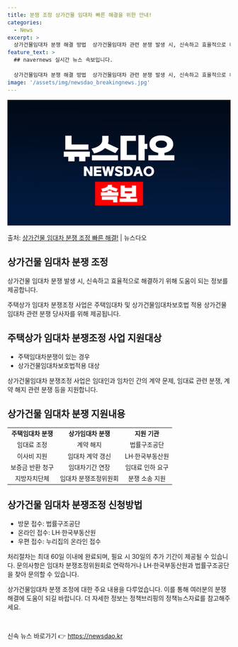 ```yaml
---
title: 분쟁 조정 상가건물 임대차 빠른 해결을 위한 안내!
categories:
  - News
excerpt: >
  상가건물임대차 분쟁 해결 방법  상가건물임대차 관련 분쟁 발생 시, 신속하고 효율적으로 해결하기 위해 도움이…
feature_text: >
  ## navernews 실시간 뉴스 속보입니다.

  상가건물임대차 분쟁 해결 방법  상가건물임대차 관련 분쟁 발생 시, 신속하고 효율적으로 해결하기 위해 도움이…
image: '/assets/img/newsdao_breakingnews.jpg'
---
```


![뉴스다오 속보](/assets/img/newsdao_breakingnews.jpg)

<p>출처: <a href="https://newsdao.kr/4436" rel="dofollow">상가건물 임대차 분쟁 조정 빠른 해결!</a> | 뉴스다오</p>

<h2 data-ke-size="size26">상가건물 임대차 분쟁 조정</h2>
상가건물 임대차 분쟁 발생 시, 신속하고 효율적으로 해결하기 위해 도움이 되는 정보를 제공합니다.

<p data-ke-size="size16">주택상가 임대차 분쟁조정 사업은 주택임대차 및 상가건물임대차보호법 적용 상가건물임대차 관련 분쟁 당사자를 위해 제공됩니다.</p>

<h2 data-ke-size="size24">주택상가 임대차 분쟁조정 사업 지원대상</h2>
<ul>
    <li>주택임대차분쟁이 있는 경우</li>
    <li>상가건물임대차보호법적용 대상</li>
</ul>

<p data-ke-size="size16">상가건물임대차 분쟁조정 사업은 임대인과 임차인 간의 계약 문제, 임대료 관련 분쟁, 계약 해지 관련 분쟁 등을 지원합니다.</p>

<h2 data-ke-size="size24">상가건물 임대차 분쟁 지원내용</h2>
<table>
    <tr>
        <td style="text-align: center; height: 17px;"><b>주택임대차 분쟁</b></td>
        <td style="text-align: center; height: 17px;"><b>상가임대차 분쟁</b></td>
        <td style="text-align: center; height: 17px;"><b>지원 기관</b></td>
    </tr>
    <tr>
        <td style="text-align: center; height: 17px;">임대료 조정</td>
        <td style="text-align: center; height: 17px;">계약 해지</td>
        <td style="text-align: center; height: 17px;">법률구조공단</td>
    </tr>
    <tr>
        <td style="text-align: center; height: 17px;">이사비 지원</td>
        <td style="text-align: center; height: 17px;">임대차 계약 갱신</td>
        <td style="text-align: center; height: 17px;">LH·한국부동산원</td>
    </tr>
    <tr>
        <td style="text-align: center; height: 17px;">보증금 반환 청구</td>
        <td style="text-align: center; height: 17px;">임대차기간 연장</td>
        <td style="text-align: center; height: 17px;">임대료 인하 요구</td>
    </tr>
    <tr>
        <td style="text-align: center; height: 17px;">지방자치단체</td>
        <td style="text-align: center; height: 17px;">임대차 분쟁조정위원회</td>
        <td style="text-align: center; height: 17px;">분쟁 소송 지원</td>
    </tr>
</table>

<h2 data-ke-size="size24">상가건물 임대차 분쟁조정 신청방법</h2>
<ul>
    <li>방문 접수: 법률구조공단</li>
    <li>온라인 접수: LH·한국부동산원</li>
    <li>우편 접수: 누리집의 온라인 접수</li>
</ul>

<p data-ke-size="size16">처리절차는 최대 60일 이내에 완료되며, 필요 시 30일의 추가 기간이 제공될 수 있습니다. 문의사항은 임대차 분쟁조정위원회로 연락하거나 LH·한국부동산원과 법률구조공단을 찾아 문의할 수 있습니다.</p>

<p data-ke-size="size16">상가건물임대차 분쟁 조정에 대한 주요 내용을 다루었습니다. 이를 통해 여러분의 분쟁 해결에 도움이 되길 바랍니다. 더 자세한 정보는 정책브리핑의 정책뉴스자료를 참고해주세요.</p>

<p data-ke-size="size16">&nbsp;</p> 

신속 뉴스 바로가기 👉 <a href="https://newsdao.kr" rel="dofollow">https://newsdao.kr</a>


